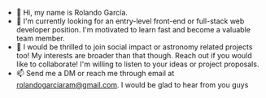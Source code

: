 - 👋 Hi, my name is Rolando García.
- 👀 I'm currently looking for an entry-level front-end or full-stack web developer position. I'm motivated to learn fast and become a valuable team member.
- 💞️ I would be thrilled to join social impact or astronomy related projects too! My interests are broader than that though. Reach out if you would like to collaborate! I'm willing to listen to your ideas or project proposals.
- 📫 Send me a DM or reach me through email at rolandogarciaram@gmail.com. I would be glad to hear from you guys

<!---
Varrium/Varrium is a ✨ special ✨ repository because its `README.md` (this file) appears on your GitHub profile.
You can click the Preview link to take a look at your changes.
--->
